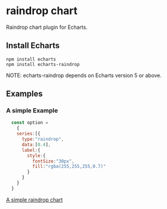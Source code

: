 # raindrop chart
Raindrop chart plugin for Echarts.

## Install Echarts
```
npm install echarts
npm install echarts-raindrop
```
NOTE:
echarts-raindrop depends on Echarts version 5 or above.

## Examples
### A simple Example
```js
  const option = 
    {
    series:[{
      type:"raindrop",
      data:[0.4],
      label:{
        style:{
          fontSize:"30px",
          fill:"rgba(255,255,255,0.7)"
        }
      }
    }
  }

```

[A simple raindrop chart](https://book.lizhan1227.xyz/img/raindrop.gif)